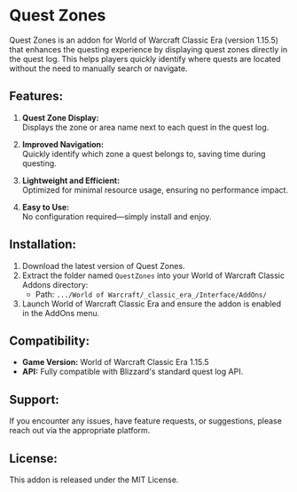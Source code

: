 # Quest Zones

Quest Zones is an addon for World of Warcraft Classic Era (version 1.15.5) that enhances the questing experience by displaying quest zones directly in the quest log. This helps players quickly identify where quests are located without the need to manually search or navigate.

## Features:

1. **Quest Zone Display:**  
   Displays the zone or area name next to each quest in the quest log.

2. **Improved Navigation:**  
   Quickly identify which zone a quest belongs to, saving time during questing.

3. **Lightweight and Efficient:**  
   Optimized for minimal resource usage, ensuring no performance impact.

4. **Easy to Use:**  
   No configuration required—simply install and enjoy.


## Installation:

1. Download the latest version of Quest Zones.
2. Extract the folder named `QuestZones` into your World of Warcraft Classic Addons directory:  
   - Path: `.../World of Warcraft/_classic_era_/Interface/AddOns/`
3. Launch World of Warcraft Classic Era and ensure the addon is enabled in the AddOns menu.

## Compatibility:

- **Game Version:** World of Warcraft Classic Era 1.15.5  
- **API:** Fully compatible with Blizzard's standard quest log API.

## Support:

If you encounter any issues, have feature requests, or suggestions, please reach out via the appropriate platform.

## License:

This addon is released under the MIT License.
